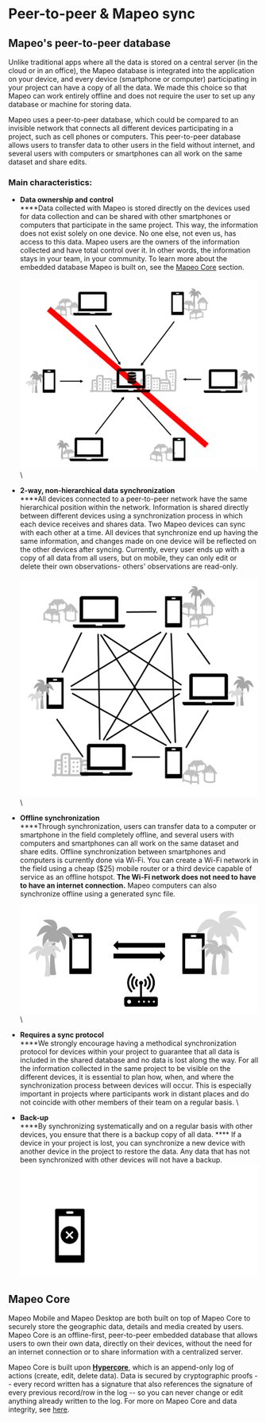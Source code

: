 # Peer-to-peer & Mapeo sync

## Mapeo's p**eer-to-peer database** <a href="#peer-to-peer-database" id="peer-to-peer-database"></a>

Unlike traditional apps where all the data is stored on a central server (in the cloud or in an office), the Mapeo database is integrated into the application on your device, and every device (smartphone or computer) participating in your project can have a copy of all the data. We made this choice so that Mapeo can work entirely offline and does not require the user to set up any database or machine for storing data.&#x20;

Mapeo uses a peer-to-peer database, which could be compared to an invisible network that connects all different devices participating in a project, such as cell phones or computers. This peer-to-peer database allows users to transfer data to other users in the field without internet, and several users with computers or smartphones can all work on the same dataset and share edits.

### **Main characteristics:**

* **Data ownership and control**\
  ****Data collected with Mapeo is stored directly on the devices used for data collection and can be shared with other smartphones or computers that participate in the same project. This way, the information does not exist solely on one device. No one else, not even us, has access to this data. Mapeo users are the owners of the information collected and have total control over it. In other words, the information stays in your team, in your community. To learn more about the embedded database Mapeo is built on, see the [Mapeo Core](peer-to-peer-and-mapeo-sync.md#mapeo-core) section. \
  \
  ![](<../../.gitbook/assets/P2P-no server used>)\

* **2-way, non-hierarchical data synchronization**\
  ****All devices connected to a peer-to-peer network have the same hierarchical position within the network. Information is shared directly between different devices using a synchronization process in which each device receives and shares data. Two Mapeo devices can sync with each other at a time. All devices that synchronize end up having the same information, and changes made on one device will be reflected on the other devices after syncing. Currently, every user ends up with a copy of all data from all users, but on mobile, they can only edit or delete their own observations- others' observations are read-only. \
  \
  ![](<../../.gitbook/assets/P2P visual>)\

*   **Offline synchronization**\
    ****Through synchronization, users can transfer data to a computer or smartphone in the field completely offline, and several users with computers and smartphones can all work on the same dataset and share edits. Offline synchronization between smartphones and computers is currently done via Wi-Fi. You can create a Wi-Fi network in the field using a cheap ($25) mobile router or a third device capable of service as an offline hotspot. **The Wi-Fi network does not need to have to have an internet connection.** Mapeo computers can also synchronize offline using a generated sync file.

    ![](<../../.gitbook/assets/offline sync>)\

* **Requires a sync protocol**\
  ****We strongly encourage having a methodical synchronization protocol for devices within your project to guarantee that all data is included in the shared database and no data is lost along the way. For all the information collected in the same project to be visible on the different devices, it is essential to plan how, when, and where the synchronization process between devices will occur. This is especially important in projects where participants work in distant places and do not coincide with other members of their team on a regular basis. \

* **Back-up**\
  ****By synchronizing systematically and on a regular basis with other devices, you ensure that there is a backup copy of all data. **** If a device in your project is lost, you can synchronize a new device with another device in the project to restore the data. Any data that has not been synchronized with other devices will not have a backup. ![](<../../.gitbook/assets/Backup gif>)

## Mapeo Core

Mapeo Mobile and Mapeo Desktop are both built on top of Mapeo Core to securely store the geographic data, details and media created by users. Mapeo Core is an offline-first, peer-to-peer embedded database that allows users to own their own data, directly on their devices, without the need for an internet connection or to share information with a centralized server.&#x20;

Mapeo Core is built upon [**Hypercore**](https://hypercore-protocol.org), which is an append-only log of actions (create, edit, delete data). Data is secured by cryptographic proofs -- every record written has a signature that also references the signature of every previous record/row in the log -- so you can never change or edit anything already written to the log. For more on Mapeo Core and data integrity, see [here](https://wp.digital-democracy.org/cooperative-ownership-of-data-without-blockchain/).

